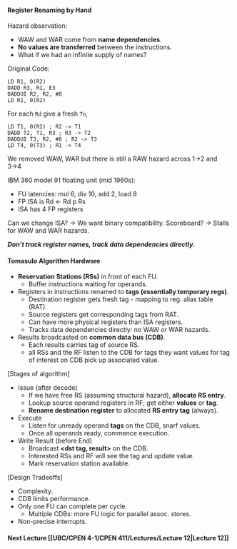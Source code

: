 #### Register Renaming by Hand
Hazard observation:
- WAW and WAR come from **name dependencies**.
- **No values are transferred** between the instructions.
- What if we had an infinite supply of names?

Original Code:
```
LD R1, 0(R2)
DADD R3, R1, E3
DADDUI R2, R2, #8
LD R1, 0(R2)
```

For each `Rd` give a fresh `Tn`,
```
LD T1, 0(R2) ; R2 -> T1
DADD T2, T1, R3 ; R3 -> T2
DADDUI T3, R2, #8 ; R2 -> T3
LD T4, 0(T3) ; R1 -> T4
```

We removed WAW, WAR but there is still a RAW hazard across 1→2 and 3→4

IBM 360 model 91 floating unit (mid 1960s):
- FU latencies: mul 6, div 10, add 2, load 8
- FP ISA is Rd ← Rd p Rs
- ISA has 4 FP registers

Can we change ISA? → We want binary compatibility.
Scoreboard? → Stalls for WAW and WAR hazards.

***Don’t track register names, track data dependencies directly.***

#### Tomasulo Algorithm Hardware
- **Reservation Stations (RSs)** in front of each FU.
	- Buffer instructions waiting for operands.
- Registers in instructions renamed to **tags (essentially temporary regs)**.
	- Destination register gets fresh tag - mapping to reg. alias table (RAT).
	- Source registers get corresponding tags from RAT.
	- Can have more physical registers than ISA registers.
	- Tracks data dependencies directly: no WAW or WAR hazards.
- Results broadcasted on **common data bus (CDB)**.
	- Each results carries tag of source RS.
	- all RSs and the RF listen to the CDB for tags they want values for tag of interest on CDB pick up associated value.


[Stages of algorithm]
- Issue (after decode)
	- If we have free RS (assuming structural hazard), **allocate RS entry**.
	- Lookup source operand registers in RF; get either **values** or **tag**.
	- **Rename destination register** to allocated **RS entry tag** (always). 
- Execute
	- Listen for unready operand **tags** on the CDB, snarf values.
	- Once all operands ready, commence execution.
- Write Result (before End)
	- Broadcast **<dst tag, result>** on the CDB.
	- Interested RSs and RF will see the tag and update value.
	- Mark reservation station available.

[Design Tradeoffs]
- Complexity.
- CDB limits performance.
- Only one FU can complete per cycle.
	- Multiple CDBs: more FU logic for parallel assoc. stores.
- Non-precise interrupts.

#### Next Lecture [[UBC/CPEN 4-1/CPEN 411/Lectures/Lecture 12|Lecture 12]]

